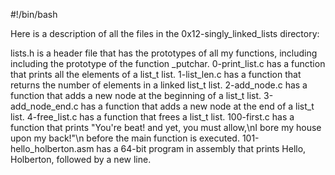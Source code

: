 #!/bin/bash

Here is a description of all the files in the 0x12-singly_linked_lists directory:

lists.h is a header file that has the prototypes of all my functions, including including the prototype of the function _putchar.
0-print_list.c has a function that prints all the elements of a list_t list.
1-list_len.c has a function that returns the number of elements in a linked list_t list.
2-add_node.c has a function that adds a new node at the beginning of a list_t list.
3-add_node_end.c has a function that adds a new node at the end of a list_t list.
4-free_list.c has  a function that frees a list_t list.
100-first.c has a function that prints "You're beat! and yet, you must allow,\nI bore my house upon my back!"\n before the main function is executed.
101-hello_holberton.asm has a 64-bit program in assembly that prints Hello, Holberton, followed by a new line.
